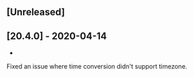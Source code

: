 ## [Unreleased]


## [20.4.0] - 2020-04-14
-
Fixed an issue where time conversion didn't support timezone.

